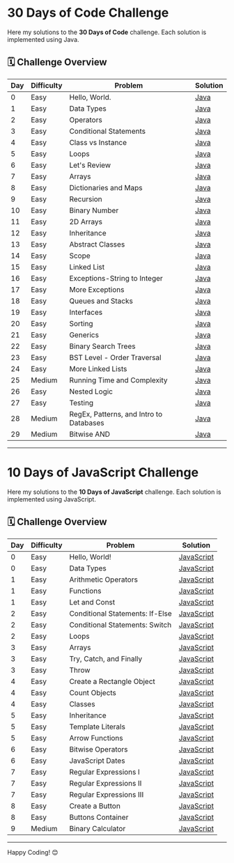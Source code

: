 # 30 Days of Code Challenge

Here my solutions to the **30 Days of Code** challenge. Each solution is implemented using Java.

## 🗓️ Challenge Overview

| Day | Difficulty | Problem                                 | Solution                            |
| --- | ---------- | --------------------------------------- | ----------------------------------- |
| 0   | Easy       | Hello, World.                           | [Java](30_Days_Of_Code/Day-0.java)  |
| 1   | Easy       | Data Types                              | [Java](30_Days_Of_Code/Day-1.java)  |
| 2   | Easy       | Operators                               | [Java](30_Days_Of_Code/Day-2.java)  |
| 3   | Easy       | Conditional Statements                  | [Java](30_Days_Of_Code/Day-3.java)  |
| 4   | Easy       | Class vs Instance                       | [Java](30_Days_Of_Code/Day-4.java)  |
| 5   | Easy       | Loops                                   | [Java](30_Days_Of_Code/Day-5.java)  |
| 6   | Easy       | Let's Review                            | [Java](30_Days_Of_Code/Day-6.java)  |
| 7   | Easy       | Arrays                                  | [Java](30_Days_Of_Code/Day-7.java)  |
| 8   | Easy       | Dictionaries and Maps                   | [Java](30_Days_Of_Code/Day-8.java)  |
| 9   | Easy       | Recursion                               | [Java](30_Days_Of_Code/Day-9.java)  |
| 10  | Easy       | Binary Number                           | [Java](30_Days_Of_Code/Day-10.java) |
| 11  | Easy       | 2D Arrays                               | [Java](30_Days_Of_Code/Day-11.java) |
| 12  | Easy       | Inheritance                             | [Java](30_Days_Of_Code/Day-12.java) |
| 13  | Easy       | Abstract Classes                        | [Java](30_Days_Of_Code/Day-13.java) |
| 14  | Easy       | Scope                                   | [Java](30_Days_Of_Code/Day-14.java) |
| 15  | Easy       | Linked List                             | [Java](30_Days_Of_Code/Day-15.java) |
| 16  | Easy       | Exceptions-String to Integer            | [Java](30_Days_Of_Code/Day-16.java) |
| 17  | Easy       | More Exceptions                         | [Java](30_Days_Of_Code/Day-17.java) |
| 18  | Easy       | Queues and Stacks                       | [Java](30_Days_Of_Code/Day-18.java) |
| 19  | Easy       | Interfaces                              | [Java](30_Days_Of_Code/Day-19.java) |
| 20  | Easy       | Sorting                                 | [Java](30_Days_Of_Code/Day-20.java) |
| 21  | Easy       | Generics                                | [Java](30_Days_Of_Code/Day-21.java) |
| 22  | Easy       | Binary Search Trees                     | [Java](30_Days_Of_Code/Day-22.java) |
| 23  | Easy       | BST Level - Order Traversal             | [Java](30_Days_Of_Code/Day-23.java) |
| 24  | Easy       | More Linked Lists                       | [Java](30_Days_Of_Code/Day-24.java) |
| 25  | Medium     | Running Time and Complexity             | [Java](30_Days_Of_Code/Day-25.java) |
| 26  | Easy       | Nested Logic                            | [Java](30_Days_Of_Code/Day-26.java) |
| 27  | Easy       | Testing                                 | [Java](30_Days_Of_Code/Day-27.java) |
| 28  | Medium     | RegEx, Patterns, and Intro to Databases | [Java](30_Days_Of_Code/Day-28.java) |
| 29  | Medium     | Bitwise AND                             | [Java](30_Days_Of_Code/Day-29.java) |

---

# 10 Days of JavaScript Challenge

Here my solutions to the **10 Days of JavaScript** challenge. Each solution is implemented using JavaScript.

## 🗓️ Challenge Overview

| Day | Difficulty | Problem                         | Solution                                                 |
| --- | ---------- | ------------------------------- | -------------------------------------------------------- |
| 0   | Easy       | Hello, World!                   | [JavaScript](10_Day_Of_Javascrpit/Day-0/Hello_World.js) |
| 0   | Easy       | Data Types                      | [JavaScript](10_Days_Of_Javascript/Day-0/Data_Types.js)  |
| 1   | Easy       | Arithmetic Operators            | [JavaScript](10_Days_Of_Javascript/Day-1/)               |
| 1   | Easy       | Functions                       | [JavaScript](10_Days_Of_Javascript/Day-1/)               |
| 1   | Easy       | Let and Const                   | [JavaScript](10_Days_Of_Javascript/Day-1/)               |
| 2   | Easy       | Conditional Statements: If-Else | [JavaScript](10_Days_Of_Javascript/Day-2/)               |
| 2   | Easy       | Conditional Statements: Switch  | [JavaScript](10_Days_Of_Javascript/Day-2/)               |
| 2   | Easy       | Loops                           | [JavaScript](10_Days_Of_Javascript/Day-2/)               |
| 3   | Easy       | Arrays                          | [JavaScript](10_Days_Of_Javascript/Day-3/)               |
| 3   | Easy       | Try, Catch, and Finally         | [JavaScript](10_Days_Of_Javascript/Day-3/)               |
| 3   | Easy       | Throw                           | [JavaScript](10_Days_Of_Javascript/Day-3/)               |
| 4   | Easy       | Create a Rectangle Object       | [JavaScript](10_Days_Of_Javascript/Day-4/)               |
| 4   | Easy       | Count Objects                   | [JavaScript](10_Days_Of_Javascript/Day-4/)               |
| 4   | Easy       | Classes                         | [JavaScript](10_Days_Of_Javascript/Day-4/)               |
| 5   | Easy       | Inheritance                     | [JavaScript](10_Days_Of_Javascript/Day-5/)               |
| 5   | Easy       | Template Literals               | [JavaScript](10_Days_Of_Javascript/Day-5/)               |
| 5   | Easy       | Arrow Functions                 | [JavaScript](10_Days_Of_Javascript/Day-5/)               |
| 6   | Easy       | Bitwise Operators               | [JavaScript](10_Days_Of_Javascript/Day-6/)               |
| 6   | Easy       | JavaScript Dates                | [JavaScript](10_Days_Of_Javascript/Day-6/)               |
| 7   | Easy       | Regular Expressions I           | [JavaScript](10_Days_Of_Javascript/Day-7/)               |
| 7   | Easy       | Regular Expressions II          | [JavaScript](10_Days_Of_Javascript/Day-7/)               |
| 7   | Easy       | Regular Expressions III         | [JavaScript](10_Days_Of_Javascript/Day-7/)               |
| 8   | Easy       | Create a Button                 | [JavaScript](10_Days_Of_Javascript/Day-8/)               |
| 8   | Easy       | Buttons Container               | [JavaScript](10_Days_Of_Javascript/Day-8/)               |
| 9   | Medium     | Binary Calculator               | [JavaScript](10_Days_Of_Javascript/Day-9/)               |

---

Happy Coding! 😊
